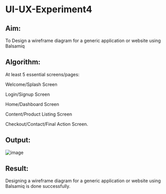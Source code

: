 # UI-UX-Experiment4

## Aim:
To Design a wireframe diagram for a generic application or website using Balsamiq
## Algorithm:
At least 5 essential screens/pages:

Welcome/Splash Screen

Login/Signup Screen

Home/Dashboard Screen

Content/Product Listing Screen

Checkout/Contact/Final Action Screen.
## Output:
![image](https://github.com/user-attachments/assets/43f89743-5ccd-4e80-999f-a504bbede2ba)

## Result:
Designing a wireframe diagram for a generic application or website using Balsamiq is done successfully.
